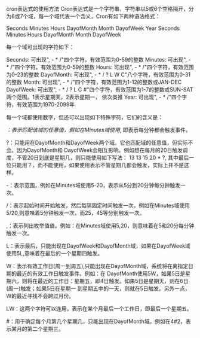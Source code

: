 cron表达式的使用方法
Cron表达式是一个字符串，字符串以5或6个空格隔开，分为6或7个域，每一个域代表一个含义，Cron有如下两种语法格式：

Seconds Minutes Hours DayofMonth Month DayofWeek Year
Seconds Minutes Hours DayofMonth Month DayofWeek

每一个域可出现的字符如下：

Seconds: 可出现", - * /"四个字符，有效范围为0-59的整数
Minutes: 可出现", - * /"四个字符，有效范围为0-59的整数
Hours: 可出现", - * /"四个字符，有效范围为0-23的整数
DayofMonth: 可出现", - * / ? L W C"八个字符，有效范围为0-31的整数
Month: 可出现", - * /"四个字符，有效范围为1-12的整数或JAN-DEC
DayofWeek: 可出现", - * / ? L C #"四个字符，有效范围为1-7的整数或SUN-SAT两个范围。1表示星期天，2表示星期一， 依次类推
Year: 可出现", - * /"四个字符，有效范围为1970-2099年

每一个域都使用数字，但还可以出现如下特殊字符，它们的含义是：


*：表示匹配该域的任意值，假如在Minutes域使用*, 即表示每分钟都会触发事件。

?：只能用在DayofMonth和DayofWeek两个域。它也匹配域的任意值，但实际不会。因为DayofMonth和 DayofWeek会相互影响。例如想在每月的20日触发调度，不管20日到底是星期几，则只能使用如下写法： 13 13 15 20 * ?, 其中最后一位只能用？，而不能使用，如果使用表示不管星期几都会触发，实际上并不是这样。

-：表示范围，例如在Minutes域使用5-20，表示从5分到20分钟每分钟触发一次。

/：表示起始时间开始触发，然后每隔固定时间触发一次，例如在Minutes域使用5/20,则意味着5分钟触发一次，而25，45等分别触发一次。

,：表示列出枚举值值。例如：在Minutes域使用5,20，则意味着在5和20分每分钟触发一次。

L：表示最后，只能出现在DayofWeek和DayofMonth域，如果在DayofWeek域使用5L,意味着在最后的一个星期四触发。

W：表示有效工作日(周一到周五),只能出现在DayofMonth域，系统将在离指定日期的最近的有效工作日触发事件。例如：在 DayofMonth使用5W，如果5日是星期六，则将在最近的工作日：星期五，即4日触发。如果5日是星期天，则在6日(周一)触发；如果5日在星期一 到星期五中的一天，则就在5日触发。另外一点，W的最近寻找不会跨过月份。

LW：这两个字符可以连用，表示在某个月最后一个工作日，即最后一个星期五。

#：用于确定每个月第几个星期几，只能出现在DayofMonth域。例如在4#2，表示某月的第二个星期三。